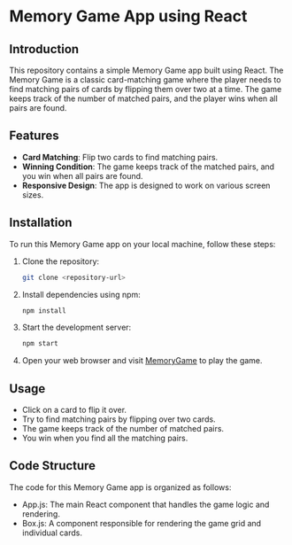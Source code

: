 # Memory Game App using React

## Introduction

This repository contains a simple Memory Game app built using React. The Memory Game is a classic card-matching game where the player needs to find matching pairs of cards by flipping them over two at a time. The game keeps track of the number of matched pairs, and the player wins when all pairs are found.

## Features

- **Card Matching**: Flip two cards to find matching pairs.
- **Winning Condition**: The game keeps track of the matched pairs, and you win when all pairs are found.
- **Responsive Design**: The app is designed to work on various screen sizes.

## Installation

To run this Memory Game app on your local machine, follow these steps:

1. Clone the repository:

   ```bash
   git clone <repository-url>
   
2. Install dependencies using npm:
   ```bash
   npm install

3. Start the development server:
   ```bash
   npm start
   
4. Open your web browser and visit [MemoryGame](https://master--leafy-sawine-17da09.netlify.app/) to play the game.

## Usage
- Click on a card to flip it over.
- Try to find matching pairs by flipping over two cards.
- The game keeps track of the number of matched pairs.
- You win when you find all the matching pairs.
## Code Structure
The code for this Memory Game app is organized as follows:

- App.js: The main React component that handles the game logic and rendering.
- Box.js: A component responsible for rendering the game grid and individual cards.
